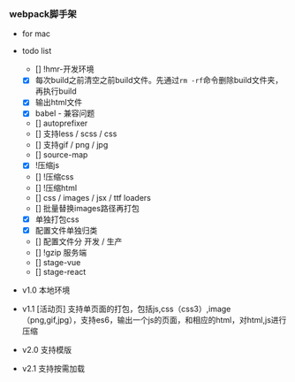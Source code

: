 ### webpack脚手架

* for mac
* todo list
  * [] !hmr-开发环境
  * [x] 每次build之前清空之前build文件。先通过`rm -rf`命令删除build文件夹，再执行build
  * [x] 输出html文件
  * [x] babel - 兼容问题
  * [] autoprefixer
  * [] 支持less / scss / css
  * [] 支持gif / png / jpg
  * [] source-map
  * [x] !压缩js
  * [] !压缩css
  * [] !压缩html
  * [] css / images / jsx / ttf loaders
  * [] 批量替换images路径再打包
  * [x] 单独打包css
  * [x] 配置文件单独归类
  * [] 配置文件分 开发 / 生产
  * [] !gzip 服务端
  * [] stage-vue
  * [] stage-react

* v1.0 本地环境
* v1.1 [活动页] 支持单页面的打包，包括js,css（css3）,image（png,gif,jpg），支持es6，输出一个js的页面，和相应的html，对html,js进行压缩
* v2.0 支持模版
* v2.1 支持按需加载

